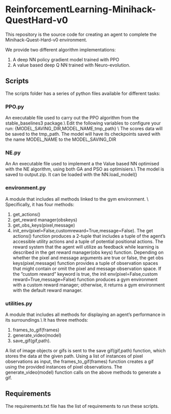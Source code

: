 # ReinforcementLearning-Minihack-QuestHard-v0
This repository is the source code for creating an agent to complete the Minihack-Quest-Hard-v0 environment. 

We provide two different algorithm implementations:
1. A deep NN policy gradient model trained with PPO
2. A value based deep Q NN trained with Neuro-evolution.
   
## Scripts
The scripts folder has a series of python files available for different tasks:

### PPO.py 
An executable file used to carry out the PPO algorithm from the stable_baselines3 package.\\
Edit the following variables to configure your run: {MODEL_SAVING_DIR,MODEL_NAME,tmp_path} \\
The scores data will be saved to the tmp_path. The model will have its checkpoints saved with the name MODEL_NAME to the MODEL_SAVING_DIR

### NE.py 
An An executable file used to implement a the Value based NN optimised with the NE algorithm, using both GA and PSO as optimisiers.\\
The model is saved to output.zip. It can be loaded with the NN.load_model()

### environment.py
A module that includes all methods linked to the gym environment. \\
Specifically, it has four methods: 
1. get_actions()
1. get_reward manager(obskeys)
2. get_obs_keys(pixel,message)
1. init_env(pixel=False,customreward=True,message=False). 
The get actions() function produces a
2-tuple that includes a tuple of the agent’s accessible utility actions and a
tuple of potential positional actions. The reward system that the agent will
utilize as feedback while learning is described in the get reward manager(obs
keys) function. Depending on whether the pixel and message arguments
are true or false, the get obs keys(pixel,message) function provides
a tuple of observation spaces that might contain or omit the pixel and
message observation space. If the ”custom reward” keyword is true, the
init env(pixel=False,custom reward=True,message=False) function
produces a gym environment with a custom reward manager; otherwise,
it returns a gym environment with the default reward manager.

### utilities.py 
A module that includes all methods for displaying an agent’s performance in its surroundings.\\
It has three methods: 
1. frames_to_gif(frames)
1. generate_video(model)
1. save_gif(gif,path). 

A list of image objects or gifs is sent to the save gif(gif,path) function, which stores the data at the given path. Using a list of instances of pixel observations as input, the frames_to_gif(frames) function creates a gif using the provided instances of pixel observations. The generate_video(model) function calls on the above methods to generate a gif.

## Requirements
The requirements.txt file has the list of requirements to run these scripts.

